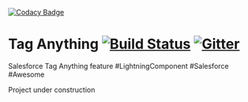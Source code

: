 [![Codacy Badge](https://api.codacy.com/project/badge/Grade/edf30892ec5648d9b880e2f972d7bd5e)](https://app.codacy.com/gh/raspi-s-dojo/tag-anything?utm_source=github.com&utm_medium=referral&utm_content=raspi-s-dojo/tag-anything&utm_campaign=Badge_Grade_Dashboard)
# Tag Anything  [![Build Status](https://travis-ci.org/raspi-s-dojo/tag-anything.svg?branch=master)](https://travis-ci.org/raspi-s-dojo/tag-anything) [![Gitter](https://badges.gitter.im/raspi-s-Dojo/tag-anything.svg)](https://gitter.im/raspi-s-Dojo/tag-anything?utm_source=badge&utm_medium=badge&utm_campaign=pr-badge)
Salesforce Tag Anything feature #LightningComponent #Salesforce #Awesome

Project under construction
